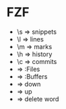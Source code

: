 # FZF

- \s => snippets
- \l => lines
- \m => marks
- \h => history
- \c => commits
- <C-p> => :Files
- <C-b> => :Buffers
- <C-j> => down
- <C-k> => up
- <C-w> => delete word
